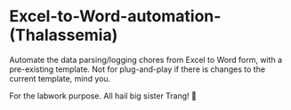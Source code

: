 # Excel-to-Word-automation-(Thalassemia)

Automate the data parsing/logging chores from Excel to Word form, with a pre-existing template. Not for plug-and-play if there is changes to the current template, mind you.

For the labwork purpose. All hail big sister Trang! 🙇
